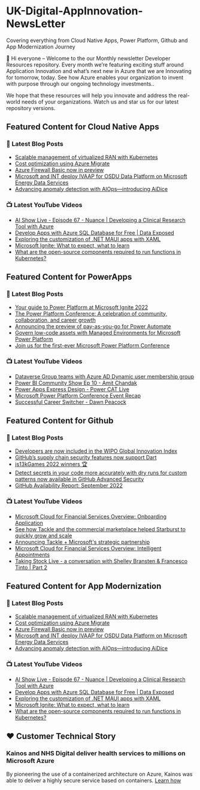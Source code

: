 # UK-Digital-AppInnovation-NewsLetter

Covering everything from Cloud Native Apps, Power Platform, Github and App Modernization Journey

👋 Hi everyone – Welcome to the our Monthly newsletter Developer Resources repository. Every month we’re featuring exciting stuff around Application Innovation and what’s next new in Azure that we are Innovating for tomorrow, today. See how Azure enables your organization to invent with purpose through our ongoing technology investments..


We hope that these resources will help you innovate and address the real-world needs of your organizations. Watch us and star us for our latest repository versions.

## Featured Content for Cloud Native Apps


### 📝 Latest Blog Posts

    
<!-- BLOGCNA:START -->
- [Scalable management of virtualized RAN with Kubernetes](https://azure.microsoft.com/blog/scalable-management-of-virtualized-ran-with-kubernetes/)
- [Cost optimization using Azure Migrate](https://azure.microsoft.com/blog/cost-optimization-using-azure-migrate/)
- [Azure Firewall Basic now in preview](https://azure.microsoft.com/blog/azure-firewall-basic-now-in-preview/)
- [Microsoft and INT deploy IVAAP for OSDU Data Platform on Microsoft Energy Data Services](https://azure.microsoft.com/blog/microsoft-and-int-deploy-ivaap-for-osdu-data-platform-on-microsoft-energy-data-services/)
- [Advancing anomaly detection with AIOps—introducing AiDice](https://azure.microsoft.com/blog/advancing-anomaly-detection-with-aiops-introducing-aidice/)
<!-- BLOGCNA:END -->

### 📺 Latest YouTube Videos

 
<!-- YOUTUBECNA:START -->
- [AI Show Live - Episode 67 - Nuance | Developing a Clinical Research Tool with Azure](https://www.youtube.com/watch?v=SkMFs-fQSK4)
- [Develop Apps with Azure SQL Database for Free | Data Exposed](https://www.youtube.com/watch?v=rf0FvDMm0f0)
- [Exploring the customization of .NET MAUI apps with XAML](https://www.youtube.com/watch?v=_k_4ZNLXHTs)
- [Microsoft Ignite: What to expect, what to learn](https://www.youtube.com/watch?v=e9-pjZOUlyk)
- [What are the open-source components required to run functions in Kubernetes?](https://www.youtube.com/watch?v=Z3WnKhHkBIo)
<!-- YOUTUBECNA:END -->

##  Featured Content for PowerApps
### 📝 Latest Blog Posts
<!-- BLOGPOWER:START -->
- [Your guide to Power Platform at Microsoft Ignite 2022](https://cloudblogs.microsoft.com/powerplatform/2022/10/05/your-guide-to-power-platform-at-microsoft-ignite-2022/)
- [The Power Platform Conference: A celebration of community, collaboration, and career growth](https://cloudblogs.microsoft.com/powerplatform/2022/09/20/the-power-platform-conference-a-celebration-of-community-collaboration-and-career-growth/)
- [Announcing the preview of pay-as-you-go for Power Automate](https://cloudblogs.microsoft.com/powerplatform/2022/07/21/announcing-the-preview-of-pay-as-you-go-for-power-automate/)
- [Govern low-code assets with Managed Environments for Microsoft Power Platform](https://cloudblogs.microsoft.com/powerplatform/2022/07/12/govern-low-code-assets-with-managed-environments-for-microsoft-power-platform/)
- [Join us for the first-ever Microsoft Power Platform Conference](https://cloudblogs.microsoft.com/powerplatform/2022/07/12/join-us-for-the-first-ever-microsoft-power-platform-conference/)
<!-- BLOGPOWER:END -->
 ### 📺 Latest YouTube Videos
    
<!-- YOUTUBEPOWER:START -->
- [Dataverse Group teams with Azure AD Dynamic user membership group](https://www.youtube.com/watch?v=9nLElUjh3Cg)
- [Power BI Community Show Ep 10 - Amit Chandak](https://www.youtube.com/watch?v=qTxD5f7YVyY)
- [Power Apps Express Design - Power CAT Live](https://www.youtube.com/watch?v=D83laFZKgZ4)
- [Microsoft Power Platform Conference Event Recap](https://www.youtube.com/watch?v=IImjmEd9Yjc)
- [Successful Career Switcher - Dawn Peacock](https://www.youtube.com/watch?v=wK1dOZh8iNU)
<!-- YOUTUBEPOWER:END -->

##  Featured Content for Github
### 📝 Latest Blog Posts
<!-- BLOGGITHUB:START -->
- [Developers are now included in the WIPO Global Innovation Index](https://github.blog/2022-10-06-developers-are-now-included-in-the-wipo-global-innovation-index/)
- [GitHub’s supply chain security features now support Dart](https://github.blog/2022-10-06-githubs-supply-chain-security-features-now-support-dart/)
- [js13kGames 2022 winners 🏆](https://github.blog/2022-10-06-js13k-2022-winners/)
- [Detect secrets in your code more accurately with dry runs for custom patterns now available in GitHub Advanced Security](https://github.blog/2022-10-05-detect-secrets-in-your-code-more-accurately-with-dry-runs-for-custom-patterns/)
- [GitHub Availability Report: September 2022](https://github.blog/2022-10-05-github-availability-report-september-2022/)
<!-- BLOGGITHUB:END -->
### 📺 Latest YouTube Videos
<!-- YOUTUBEGITHUB:START -->
- [Microsoft Cloud for Financial Services Overview: Onboarding Application](https://www.youtube.com/watch?v=uRnm3Dff7B4)
- [See how Tackle and the commercial marketplace helped Starburst to quickly grow and scale](https://www.youtube.com/watch?v=XoN_KliG72k)
- [Announcing Tackle + Microsoft&#39;s strategic partnership](https://www.youtube.com/watch?v=aHdUjPbY4q4)
- [Microsoft Cloud for Financial Services Overview: Intelligent Appointments](https://www.youtube.com/watch?v=CjqfCkxk2P4)
- [Taking Stock Live - a conversation with Shelley Bransten &amp; Francesco Tinto | Part 2](https://www.youtube.com/watch?v=XudJjR5pWFc)
<!-- YOUTUBEGITHUB:END -->
##  Featured Content for App Modernization
### 📝 Latest Blog Posts
<!-- BLOGAPPMOD:START -->
- [Scalable management of virtualized RAN with Kubernetes](https://azure.microsoft.com/blog/scalable-management-of-virtualized-ran-with-kubernetes/)
- [Cost optimization using Azure Migrate](https://azure.microsoft.com/blog/cost-optimization-using-azure-migrate/)
- [Azure Firewall Basic now in preview](https://azure.microsoft.com/blog/azure-firewall-basic-now-in-preview/)
- [Microsoft and INT deploy IVAAP for OSDU Data Platform on Microsoft Energy Data Services](https://azure.microsoft.com/blog/microsoft-and-int-deploy-ivaap-for-osdu-data-platform-on-microsoft-energy-data-services/)
- [Advancing anomaly detection with AIOps—introducing AiDice](https://azure.microsoft.com/blog/advancing-anomaly-detection-with-aiops-introducing-aidice/)
<!-- BLOGAPPMOD:END -->
### 📺 Latest YouTube Videos
<!-- YOUTUBEAPPMOD:START -->
- [AI Show Live - Episode 67 - Nuance | Developing a Clinical Research Tool with Azure](https://www.youtube.com/watch?v=SkMFs-fQSK4)
- [Develop Apps with Azure SQL Database for Free | Data Exposed](https://www.youtube.com/watch?v=rf0FvDMm0f0)
- [Exploring the customization of .NET MAUI apps with XAML](https://www.youtube.com/watch?v=_k_4ZNLXHTs)
- [Microsoft Ignite: What to expect, what to learn](https://www.youtube.com/watch?v=e9-pjZOUlyk)
- [What are the open-source components required to run functions in Kubernetes?](https://www.youtube.com/watch?v=Z3WnKhHkBIo)
<!-- YOUTUBEAPPMOD:END -->


## ♥️ Customer Technical Story 

### Kainos and NHS Digital deliver health services to millions on Microsoft Azure

By pioneering the use of a containerized architecture on Azure, Kainos was able to deliver a highly secure service based on containers. [Learn how](https://customers.microsoft.com/en-us/story/1368348549535774520-kainos-and-nhs-digital-deliver-health-services-to-millions-on-microsoft-azure)


